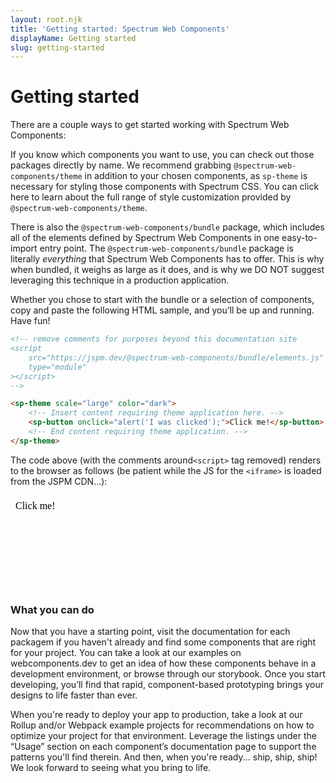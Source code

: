 ```yaml
---
layout: root.njk
title: 'Getting started: Spectrum Web Components'
displayName: Getting started
slug: getting-started
---
```


# Getting started

There are a couple ways to get started working with Spectrum Web Components:

If you know which components you want to use, you can check out those packages directly by name. We recommend grabbing `@spectrum-web-components/theme` in addition to your chosen components, as `sp-theme` is necessary for styling those components with Spectrum CSS. <sp-link href="../components/theme">You can click here to learn about the full range of style customization provided by `@spectrum-web-components/theme`.</sp-link> 

There is also the `@spectrum-web-components/bundle` package, which includes all of the elements defined by Spectrum Web Components in one easy-to-import entry point. The `@spectrum-web-components/bundle` package is literally _everything_ that Spectrum Web Components has to offer. This is why when bundled, <sp-link target="_blank" href="https://bundlephobia.com/result?p=@spectrum-web-components/bundle">it weighs as large as it does</sp-link>, and is why we DO NOT suggest leveraging this technique in a production application. 

Whether you chose to start with the bundle or a selection of components, copy and paste the following HTML sample, and you’ll be up and running. Have fun!

```html
<!-- remove comments for purposes beyond this documentation site
<script
    src="https://jspm.dev/@spectrum-web-components/bundle/elements.js"
    type="module"
></script>
-->

<sp-theme scale="large" color="dark">
    <!-- Insert content requiring theme application here. -->
    <sp-button onclick="alert('I was clicked');">Click me!</sp-button>
    <!-- End content requiring theme application. -->
</sp-theme>
```

The code above (with the comments around`<script>` tag removed) renders to the browser as follows (be patient while the JS for the `<iframe>` is loaded from the JSPM CDN...):

<style>iframe { width: 100%; border: none; background: var(--spectrum-global-color-gray-75); border-radius: 6px; }</style>

<iframe src="data:text/html;base64,PHNjcmlwdCBzcmM9Imh0dHBzOi8vanNwbS5kZXYvQHNwZWN0cnVtLXdlYi1jb21wb25lbnRzL2J1bmRsZS9lbGVtZW50cy5qcyIgdHlwZT0ibW9kdWxlIj48L3NjcmlwdD4NCg0KPHNwLXRoZW1lIHNjYWxlPSJsYXJnZSIgY29sb3I9ImRhcmsiPg0KICAgPHNwLWJ1dHRvbiBvbmNsaWNrPSJhbGVydCgnSSB3YXMgY2xpY2tlZCcpOyI+Q2xpY2sgbWUhPC9zcC1idXR0b24+DQo8L3NwLXRoZW1lPg=="></iframe>

### What you can do

Now that you have a starting point, visit the documentation for each packagem if you haven't already and find some components that are right for your project. You can take a look at our examples on <sp-link href="https://webcomponents.dev/workspace/adobe?collection=spectrum-web-components">webcomponents.dev</sp-link> to get an idea of how these components behave in a development environment, or browse through our <sp-link href="https://opensource.adobe.com/spectrum-web-components/storybook/" target="_blank">storybook</sp-link>. Once you start developing, you’ll find that rapid, component-based prototyping brings your designs to life faster than ever.

When you're ready to deploy your app to production, take a look at our <sp-link href="https://github.com/adobe/spectrum-web-components/tree/main/projects/example-project-rollup" target="_blank">Rollup</sp-link> and/or <sp-link href="https://github.com/adobe/spectrum-web-components/tree/main/projects/example-project-webpack" target="_blank">Webpack</sp-link> example projects for recommendations on how to optimize your project for that environment. Leverage the listings under the “Usage” section on each component’s documentation page to support the patterns you'll find therein. And then, when you're ready... ship, ship, ship! We look forward to seeing what you bring to life.
